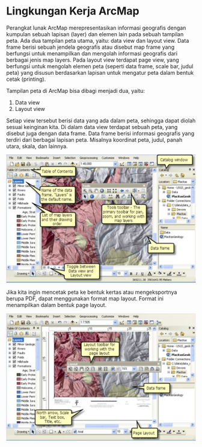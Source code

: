 # Lingkungan Kerja ArcMap

Perangkat lunak ArcMap merepresentasikan informasi geografis dengan kumpulan sebuah lapisan \(layer\) dan elemen lain pada sebuah tampilan peta. Ada dua tampilan peta utama, yaitu: data view dan layout view. Data frame berisi sebuah jendela geografis atau disebut map frame yang berfungsi untuk menampilkan dan mengolah informasi geografis dari berbagai jenis map layers. Pada layout view terdapat page view, yang berfungsi untuk mengolah elemen peta \(seperti data frame, scale bar, judul peta\) yang disusun berdasarkan lapisan untuk mengatur peta dalam bentuk cetak \(printing\).

Tampilan peta di ArcMap bisa dibagi menjadi dua, yaitu:

1. Data view
2. Layout view

Setiap view tersebut berisi data yang ada dalam peta, sehingga dapat diolah sesuai keinginan kita. Di dalam data view terdapat sebuah peta, yang disebut juga dengan data frame. Data frame berisi informasi geografis yang terdiri dari berbagai lapisan peta. Misalnya koordinat peta, judul, panah utara, skala, dan lainnya.

![Tampilan lingkungan kerja ArcMap beserta keterangannya](../.gitbook/assets/tampilan-arcmap.jpg)

Jika kita ingin mencetak peta ke bentuk kertas atau mengeksportnya berupa PDF, dapat menggunakan format map layout. Format ini menampilkan dalam bentuk page layout.

![](../.gitbook/assets/page-layout.jpg)

